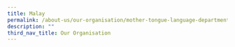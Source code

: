```yaml
---
title: Malay
permalink: /about-us/our-organisation/mother-tongue-language-department/malay
description: ""
third_nav_title: Our Organisation
---
```

